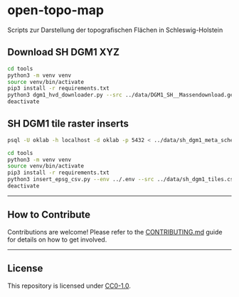 # open-topo-map

Scripts zur Darstellung der topografischen Flächen in Schleswig-Holstein


## Download SH DGM1 XYZ

```sh
cd tools
python3 -m venv venv
source venv/bin/activate
pip3 install -r requirements.txt
python3 dgm1_hvd_downloader.py --src ../data/DGM1_SH__Massendownload.geojson --dst /data/raw/sh/dgm1 --verbose
deactivate
```


## SH DGM1 tile raster inserts

```sh
psql -U oklab -h localhost -d oklab -p 5432 < ../data/sh_dgm1_meta_schema.sql
```

```sh
cd tools
python3 -m venv venv
source venv/bin/activate
pip3 install -r requirements.txt
python3 insert_epsg_csv.py --env ../.env --src ../data/sh_dgm1_tiles.csv --verbose
deactivate
```


---


## How to Contribute

Contributions are welcome! Please refer to the [CONTRIBUTING.md](CONTRIBUTING.md) guide for details on how to get involved.


---


## License

This repository is licensed under [CC0-1.0](LICENSE).
